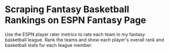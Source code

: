 # Scraping Fantasy Basketball Rankings on ESPN Fantasy Page
Use the ESPN player rater metrics to rate each team in my fantasy basketball league.
Rank the teams and show each player's overall rank and basketball stats for each league member.
